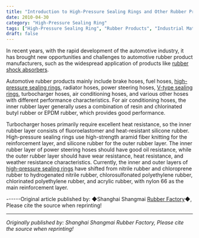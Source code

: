 ```yaml
---
title: "Introduction to High-Pressure Sealing Rings and Other Rubber Products"
date: 2010-04-30
category: "High-Pressure Sealing Ring"
tags: ["High-Pressure Sealing Ring", "Rubber Products", "Industrial Materials"]
draft: false
---
```


In recent years, with the rapid development of the automotive industry, it has brought new opportunities and challenges to automotive rubber product manufacturers, such as the widespread application of products like [rubber shock absorbers](http://www.smpolymer.com/).

Automotive rubber products mainly include brake hoses, fuel hoses, [high-pressure sealing rings](http://www.smpolymer.com/gaoyamifengquan/), radiator hoses, power steering hoses, [V-type sealing rings](http://www.smpolymer.com/), turbocharger hoses, air conditioning hoses, and various other hoses with different performance characteristics. For air conditioning hoses, the inner rubber layer generally uses a combination of resin and chlorinated butyl rubber or EPDM rubber, which provides good performance.

Turbocharger hoses primarily require excellent heat resistance, so the inner rubber layer consists of fluoroelastomer and heat-resistant silicone rubber. High-pressure sealing rings use high-strength aramid fiber knitting for the reinforcement layer, and silicone rubber for the outer rubber layer. The inner rubber layer of power steering hoses should have good oil resistance, while the outer rubber layer should have wear resistance, heat resistance, and weather resistance characteristics. Currently, the inner and outer layers of [high-pressure sealing rings](http://www.smpolymer.com/gaoyamifengquan/) have shifted from nitrile rubber and chloroprene rubber to hydrogenated nitrile rubber, chlorosulfonated polyethylene rubber, chlorinated polyethylene rubber, and acrylic rubber, with nylon 66 as the main reinforcement layer.

------Original article published by: ◆Shanghai Shangmai [Rubber Factory](http://www.smpolymer.com/)◆, Please cite the source when reprinting!

---

*Originally published by: Shanghai Shangmai Rubber Factory, Please cite the source when reprinting!*